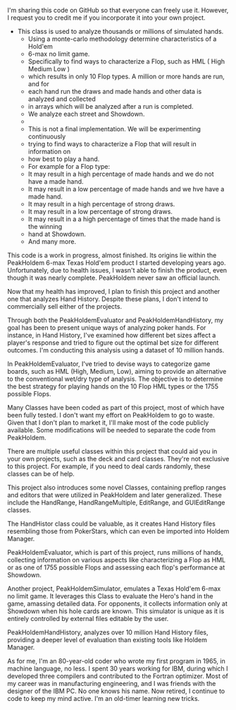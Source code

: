 I'm sharing this code on GitHub so that everyone can freely use it. However, I request you to credit me if you incorporate it into your own project.

 * This class is used to analyze thousands or millions of simulated hands.
    * Using a monte-carlo methodology determine characteristics of a Hold'em 
    * 6-max no limit game. 
    * Specifically to find ways to characterize a Flop, such as HML ( High Medium Low )
    * which results in only 10 Flop types. A million or more hands are run, and for 
    * each hand run the draws and made hands and other data is analyzed and collected
    * in arrays which will be analyzed after a run is completed. 
    * We analyze each street and Showdown.
    * 
    * This is not a final implementation. We will be experimenting continuously 
    * trying to find ways to characterize a Flop that will result in  information on
    * how best to play a hand. 
    * For example for a Flop type:
    *   It may result in a high percentage of made hands and we do not have a made hand.
    *   It may result in a low percentage of made hands and we hve have a made hand.
    *   It may result in a high percentage of strong draws.
    *   It may result in a low percentage of strong draws.
    *   It may result in a a high percentage of times that the made hand is the winning
    *   hand at Showdown.
    *   And many more.

This code is a work in progress, almost finished. Its origins lie within the PeakHoldem 6-max Texas Hold'em product I started developing years ago. Unfortunately, due to health issues, I wasn't able to finish the product, even though it was nearly complete. PeakHoldem never saw an official launch.

Now that my health has improved, I plan to finish this project and another one that analyzes Hand History. Despite these plans, I don't intend to commercially sell either of the projects.

Through both the PeakHoldemEvaluator and PeakHoldemHandHistory, my goal has been to present unique ways of analyzing poker hands. For instance, in Hand History, I've examined how different bet sizes affect a player's response and tried to figure out the optimal bet size for different outcomes. I'm conducting this analysis using a dataset of 10 million hands.

In PeakHoldemEvaluator, I've tried to devise ways to categorize game boards, such as HML (High, Medium, Low), aiming to provide an alternative to the conventional wet/dry type of analysis. The objective is to determine the best strategy for playing hands on the 10 Flop HML types or the 1755 possible Flops.

Many Classes have been coded as part of this project, most of which have been fully tested. I don't want my effort on PeakHoldem to go to waste. Given that I don't plan to market it, I'll make most of the code publicly available. Some modifications will be needed to separate the code from PeakHoldem.

There are multiple useful classes within this project that could aid you in your own projects, such as the deck and card classes. They're not exclusive to this project. For example, if you need to deal cards randomly, these classes can be of help.

This project also introduces some novel Classes, containing preflop ranges and editors that were utilized in PeakHoldem and later generalized. These include the HandRange, HandRangeMultiple, EditRange, and GUIEditRange classes.

The HandHistor class could be valuable, as it creates Hand History files resembling those from PokerStars, which can even be imported into Holdem Manager.

PeakHoldemEvaluator, which is part of this project, runs millions of hands, collecting information on various aspects like characterizing a Flop as HML or as one of 1755 possible Flops and assessing each flop's performance at Showdown.

Another project, PeakHoldemSimulator, emulates a Texas Hold'em 6-max no limit game. It leverages this Class to evaluate the Hero's hand in the game, amassing detailed data. For opponents, it collects information only at Showdown when his hole cards are known. This simulator is unique as it is entirely controlled by external files editable by the user.

PeakHoldemHandHistory, analyzes over 10 million Hand History files, providing a deeper level of evaluation than existing tools like Holdem Manager.

As for me, I'm an 80-year-old coder who wrote my first program in 1965, in machine language, no less. I spent 30 years working for IBM, during which I developed three compilers and contributed to the Fortran optimizer. Most of my career was in manufacturing engineering, and I was friends with the designer of the IBM PC. No one knows his name. Now retired, I continue to code to keep my mind active. I'm an old-timer learning new tricks.


